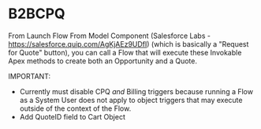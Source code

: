 # B2BCPQ

From Launch Flow From Model Component (Salesforce Labs - https://salesforce.quip.com/AgKjAEz9UDfI) (which is basically a "Request for Quote" button), you can call a Flow that will execute these Invokable Apex methods to create both an Opportunity and a Quote.

IMPORTANT: 

* Currently must disable CPQ *and* Billing triggers because running a Flow as a System User does not apply to object triggers that may execute outside of the context of the Flow.
* Add QuoteID field to Cart Object
